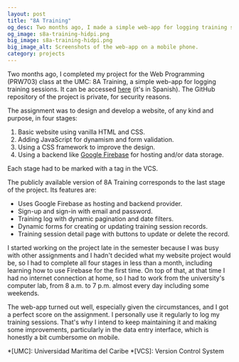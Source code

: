 ```yaml
---
layout: post
title: "8A Training"
og_desc: Two months ago, I made a simple web-app for logging training sessions.
og_image: s8a-training-hidpi.png
big_image: s8a-training-hidpi.png
big_image_alt: Screenshots of the web-app on a mobile phone.
category: projects
---
```


Two months ago, I completed my project for the Web Programming (PRW703) class at the UMC: 8A Training, a simple web-app for logging training sessions. It can be accessed [here](https://s8a-training.web.app) (it's in Spanish). The GitHub repository of the project is private, for security reasons.

The assignment was to design and develop a website, of any kind and purpose, in four stages:
1. Basic website using vanilla HTML and CSS.
2. Adding JavaScript for dynamism and form validation.
3. Using a CSS framework to improve the design.
4. Using a backend like [Google Firebase](https://firebase.google.com) for hosting and/or data storage.

Each stage had to be marked with a tag in the VCS.

The publicly available version of 8A Training corresponds to the last stage of the project. Its features are:
- Uses Google Firebase as hosting and backend provider.
- Sign-up and sign-in with email and password.
- Training log with dynamic pagination and date filters.
- Dynamic forms for creating or updating training session records.
- Training session detail page with buttons to update or delete the record.

I started working on the project late in the semester because I was busy with other assignments and I hadn't decided what my website project would be, so I had to complete all four stages in less than a month, including learning how to use Firebase for the first time. On top of that, at that time I had no internet connection at home, so I had to work from the university's computer lab, from 8 a.m. to 7 p.m. almost every day including some weekends.

The web-app turned out well, especially given the circumstances, and I got a perfect score on the assignment. I personally use it regularly to log my training sessions. That's why I intend to keep maintaining it and making some improvements, particularly in the data entry interface, which is honestly a bit cumbersome on mobile.


*[UMC]: Universidad Marítima del Caribe
*[VCS]: Version Control System
